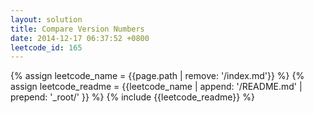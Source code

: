 ```yaml
---
layout: solution
title: Compare Version Numbers
date: 2014-12-17 06:37:52 +0800
leetcode_id: 165
---
```

{% assign leetcode_name = {{page.path | remove: '/index.md'}}  %}
{% assign leetcode_readme = {{leetcode_name | append: '/README.md' | prepend: '_root/' }}  %}
{% include {{leetcode_readme}} %}
